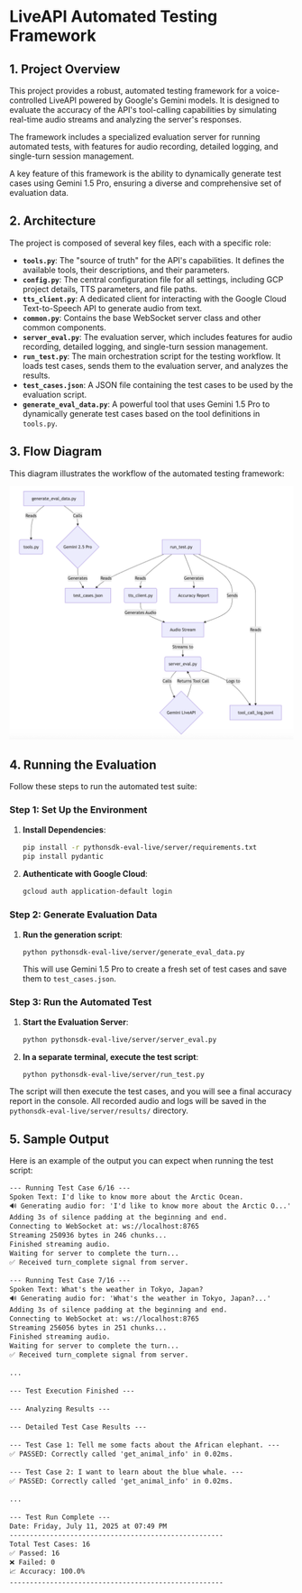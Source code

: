 # LiveAPI Automated Testing Framework

## 1. Project Overview

This project provides a robust, automated testing framework for a voice-controlled LiveAPI powered by Google's Gemini models. It is designed to evaluate the accuracy of the API's tool-calling capabilities by simulating real-time audio streams and analyzing the server's responses.

The framework includes a specialized evaluation server for running automated tests, with features for audio recording, detailed logging, and single-turn session management.

A key feature of this framework is the ability to dynamically generate test cases using Gemini 1.5 Pro, ensuring a diverse and comprehensive set of evaluation data.

## 2. Architecture

The project is composed of several key files, each with a specific role:

*   **`tools.py`**: The "source of truth" for the API's capabilities. It defines the available tools, their descriptions, and their parameters.
*   **`config.py`**: The central configuration file for all settings, including GCP project details, TTS parameters, and file paths.
*   **`tts_client.py`**: A dedicated client for interacting with the Google Cloud Text-to-Speech API to generate audio from text.
*   **`common.py`**: Contains the base WebSocket server class and other common components.
*   **`server_eval.py`**: The evaluation server, which includes features for audio recording, detailed logging, and single-turn session management.
*   **`run_test.py`**: The main orchestration script for the testing workflow. It loads test cases, sends them to the evaluation server, and analyzes the results.
*   **`test_cases.json`**: A JSON file containing the test cases to be used by the evaluation script.
*   **`generate_eval_data.py`**: A powerful tool that uses Gemini 1.5 Pro to dynamically generate test cases based on the tool definitions in `tools.py`.

## 3. Flow Diagram

This diagram illustrates the workflow of the automated testing framework:

![Evaluation Framework Flow](Eval.png)

## 4. Running the Evaluation

Follow these steps to run the automated test suite:

### Step 1: Set Up the Environment

1.  **Install Dependencies**:
    ```bash
    pip install -r pythonsdk-eval-live/server/requirements.txt
    pip install pydantic
    ```

2.  **Authenticate with Google Cloud**:
    ```bash
    gcloud auth application-default login
    ```

### Step 2: Generate Evaluation Data

1.  **Run the generation script**:
    ```bash
    python pythonsdk-eval-live/server/generate_eval_data.py
    ```
    This will use Gemini 1.5 Pro to create a fresh set of test cases and save them to `test_cases.json`.

### Step 3: Run the Automated Test

1.  **Start the Evaluation Server**:
    ```bash
    python pythonsdk-eval-live/server/server_eval.py
    ```

2.  **In a separate terminal, execute the test script**:
    ```bash
    python pythonsdk-eval-live/server/run_test.py
    ```

The script will then execute the test cases, and you will see a final accuracy report in the console. All recorded audio and logs will be saved in the `pythonsdk-eval-live/server/results/` directory.

## 5. Sample Output

Here is an example of the output you can expect when running the test script:

```
--- Running Test Case 6/16 ---
Spoken Text: I'd like to know more about the Arctic Ocean.
🔊 Generating audio for: 'I'd like to know more about the Arctic O...'
Adding 3s of silence padding at the beginning and end.
Connecting to WebSocket at: ws://localhost:8765
Streaming 250936 bytes in 246 chunks...
Finished streaming audio.
Waiting for server to complete the turn...
✅ Received turn_complete signal from server.

--- Running Test Case 7/16 ---
Spoken Text: What's the weather in Tokyo, Japan?
🔊 Generating audio for: 'What's the weather in Tokyo, Japan?...'
Adding 3s of silence padding at the beginning and end.
Connecting to WebSocket at: ws://localhost:8765
Streaming 256056 bytes in 251 chunks...
Finished streaming audio.
Waiting for server to complete the turn...
✅ Received turn_complete signal from server.

...

--- Test Execution Finished ---

--- Analyzing Results ---

--- Detailed Test Case Results ---

--- Test Case 1: Tell me some facts about the African elephant. ---
✅ PASSED: Correctly called 'get_animal_info' in 0.02ms.

--- Test Case 2: I want to learn about the blue whale. ---
✅ PASSED: Correctly called 'get_animal_info' in 0.02ms.

...

--- Test Run Complete ---
Date: Friday, July 11, 2025 at 07:49 PM
-----------------------------------------------------
Total Test Cases: 16
✅ Passed: 16
❌ Failed: 0
📈 Accuracy: 100.0%
-----------------------------------------------------
```
